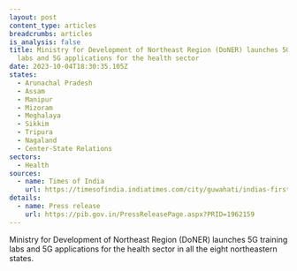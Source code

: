 ```yaml
---
layout: post
content_type: articles
breadcrumbs: articles
is_analysis: false
title: Ministry for Development of Northeast Region (DoNER) launches 5G training
  labs and 5G applications for the health sector
date: 2023-10-04T18:30:35.105Z
states:
  - Arunachal Pradesh
  - Assam
  - Manipur
  - Mizoram
  - Meghalaya
  - Sikkim
  - Tripura
  - Nagaland
  - Center-State Relations
sectors:
  - Health
sources:
  - name: Times of India
    url: https://timesofindia.indiatimes.com/city/guwahati/indias-first-5g-training-labs-launched-in-ne-states/articleshow/104057704.cms
details:
  - name: Press release
    url: https://pib.gov.in/PressReleasePage.aspx?PRID=1962159
---
```

Ministry for Development of Northeast Region (DoNER) launches 5G training labs and 5G applications for the health sector in all the eight northeastern states.